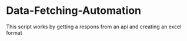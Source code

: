 # Data-Fetching-Automation

This script works by getting a respons from an api and creating an excel format
